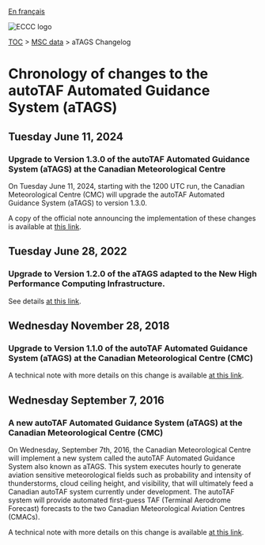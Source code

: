 [En français](changelog_atags_fr.md)

![ECCC logo](../../img_eccc-logo.png)

[TOC](../../readme_en.md) > [MSC data](../readme_en.md) > aTAGS Changelog

# Chronology of changes to the autoTAF Automated Guidance System (aTAGS)

## Tuesday June 11, 2024

### Upgrade to Version 1.3.0 of the autoTAF Automated Guidance System (aTAGS) at the Canadian Meteorological Centre

On Tuesday June 11, 2024, starting with the 1200 UTC run, the Canadian Meteorological Centre (CMC) will upgrade the autoTAF Automated Guidance System (aTAGS) to version 1.3.0.

A copy of the official note announcing the implementation of these changes is available at [this link](https://dd.meteo.gc.ca/doc/genots/2024/06/10/NOCN03_CWAO_101857___46443).

## Tuesday June 28, 2022

### Upgrade to Version 1.2.0 of the aTAGS adapted to the New High Performance Computing Infrastructure.

See details [at this link](../changelog_multisystems_en.md).

## Wednesday November 28, 2018

### Upgrade to Version 1.1.0 of the autoTAF Automated Guidance System (aTAGS) at the Canadian Meteorological Centre (CMC)

A technical note with more details on this change is available [at this link](https://collaboration.cmc.ec.gc.ca/cmc/CMOI/product_guide/docs/tech_notes/technote_atags-110_e.pdf).

## Wednesday September 7, 2016

### A new autoTAF Automated Guidance System (aTAGS) at the Canadian Meteorological Centre (CMC)

On Wednesday, September 7th, 2016, the Canadian Meteorological Centre will implement a new system called the autoTAF Automated Guidance System also known as aTAGS. This system executes hourly to generate aviation sensitive meteorological fields such as probability and intensity of thunderstorms, cloud ceiling height, and visibility, that will ultimately feed a Canadian autoTAF system currently under development. The autoTAF system will provide automated first-guess TAF (Terminal Aerodrome Forecast) forecasts to the two Canadian Meteorological Aviation Centres (CMACs).

A technical note with more details on this change is available [at this link](https://collaboration.cmc.ec.gc.ca/cmc/CMOI/product_guide/docs/tech_notes/technote_atags-100_e.pdf).